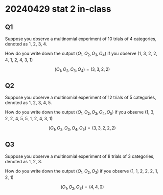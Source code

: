 # 20240429 stat 2 in-class


## Q1 

Suppose you observe a multinomial experiment of 10 trials of 4 categories, denoted as 1, 2, 3, 4. 

How do you write down the output $(O_1, O_2, O_3, O_4)$ if you observe (1, 3, 2, 2, 4, 1, 2, 4, 3, 1)

$$(O_1,O_2,O_3,O_4) = (3, 3, 2, 2)$$

## Q2 

Suppose you observe a multinomial experiment of 12 trials of 5 categories, denoted as 1, 2, 3, 4, 5. 

How do you write down the output $(O_1, O_2, O_3, O_4, O_5)$ if you observe (1, 3, 2, 2, 4, 5, 5, 1, 2, 4, 3, 1)

$$(O_1, O_2, O_3, O_4, O_5) = (3, 3, 2, 2, 2)$$ 

## Q3 

Suppose you observe a multinomial experiment of 8 trials of 3 categories, denoted as 1, 2, 3. 

How do you write down the output $(O_1,O_2,O_3)$ if you observe (1, 1, 2, 2, 2, 1, 2, 1)

$$(O_1, O_2, O_3) = (4, 4, 0)$$
